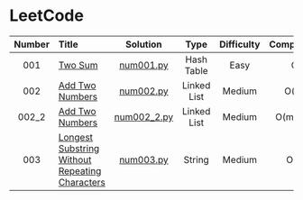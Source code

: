 # LeetCode

| **Number** | **Title**                                           | **Solution**                       | **Type**    | **Difficulty** | **Complexity(T)** | **Complexity(S)** | **Time** | **Beats**         |
| :---:      | :---                                                | :---:                              | :---:       | :---:          | :---:             | :---:             | :---:    | :---:             |
| 001        | [Two Sum][1]                                        | [num001.py](/python/num001.py)     | Hash Table  | Easy           | O(n)              | O(n)              | 32 ms    | 98.23%            |
| 002        | [Add Two Numbers][2]                                | [num002.py](/python/num002.py)     | Linked List | Medium         | O(m+n)            | O(m+n)            | 125 ms   | <del>57.29%</del> |
| 002_2      | [Add Two Numbers][3]                                | [num002_2.py](/python/num002_2.py) | Linked List | Medium         | O(max(m,n)        | O(max(m,n)        | 106 ms   | 99.06%            |
| 003        | [Longest Substring Without Repeating Characters][4] | [num003.py](/python/num003.py)     | String      | Medium         | O(n^2)      | O(n)              | 99 ms    | <del>60.17%</del> |


[1]: https://leetcode.com/problems/two-sum/
[2]: https://leetcode.com/problems/add-two-numbers/description/
[3]: https://leetcode.com/problems/add-two-numbers/description/
[4]: https://leetcode.com/problems/longest-substring-without-repeating-characters/description/